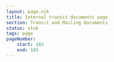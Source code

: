 ```yaml
---
layout: page.njk
title: Internal transit documents page
section: Transit and Mailing Documents
status: stub
tags: page
pageNumber:
    start: 103
    end: 103
---
```


